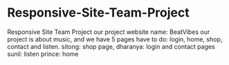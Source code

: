 # Responsive-Site-Team-Project
Responsive Site Team Project
our project website name: BeatVibes
our project is about music, and we have 5 pages have to do: login, home, shop, contact and listen.
sitong: shop page,
dharanya: login and contact pages
sunil: listen
prince: home 
